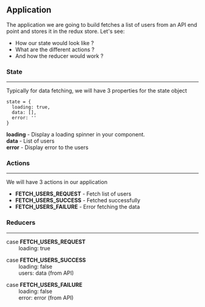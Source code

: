 ## Application

The application we are going to build fetches a list of users from an API end point and stores it in the redux store.
Let's see:

- How our state would look like ?
- What are the different actions ?
- And how the reducer would work ?

### State

---

Typically for data fetching, we will have 3 properties for the state object

```
state = {
  loading: true,
  data: [],
  error: ''
}
```

**loading** - Display a loading spinner in your component.
<br/>**data** - List of users
<br/>**error** - Display error to the users

### Actions

---

We will have 3 actions in our application

- **FETCH_USERS_REQUEST** - Fetch list of users
- **FETCH_USERS_SUCCESS** - Fetched successfully
- **FETCH_USERS_FAILURE** - Error fetching the data

### Reducers

---

case **FETCH_USERS_REQUEST**
<br/>&emsp;&emsp;&nbsp;loading: true

case **FETCH_USERS_SUCCESS**
<br/>&emsp;&emsp;&nbsp;loading: false
<br/>&emsp;&emsp;&nbsp;users: data (from API)

case **FETCH_USERS_FAILURE**
<br/>&emsp;&emsp;&nbsp;loading: false
<br/>&emsp;&emsp;&nbsp;error: error (from API)
